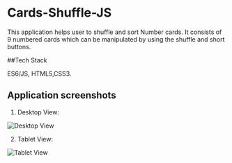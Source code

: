 # Cards-Shuffle-JS

This application helps user to shuffle and sort Number cards. 
It consists of 9 numbered cards which can be manipulated by using the shuffle and short buttons.

##Tech Stack

ES6/JS, HTML5,CSS3.

## Application screenshots

1. Desktop View:

![Desktop View](./images/desktop-view.png)

2. Tablet View:

![Tablet View](./images/tablet-filter-view.png)
